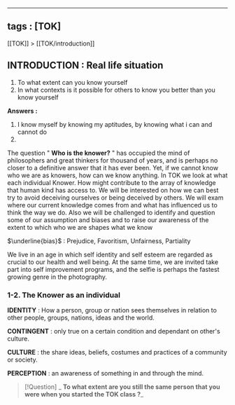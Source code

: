 ----
tags : [TOK]
---

[[TOK]] > [[TOK/introduction]]


## **INTRODUCTION :** Real life situation

1) To what extent can you know yourself
2) In what contexts is it possible for others to know you better than you know yourself

**Answers :**

1) I know myself by knowing my aptitudes, by knowing what i can and cannot do
2) 


The question " **Who is the knower?** " has occupied the mind of philosophers and great thinkers for thousand of years, and is perhaps no closer to a definitive answer that it has ever been. Yet, if we cannot know who we are as knowers, how can we know anything. In TOK we look at what each individual Knower. How might contribute to the array of knowledge that human kind has access to. We will be interested on how we can best try to avoid deceiving ourselves or being deceived by others. We will exam where our current knowledge comes from and what has influenced us to think the way we do. Also we will be challenged to identify and question some of our assumption and biases and to raise our awareness of the extent to which who we are shapes what we know


$\underline{bias}$ : Prejudice, Favoritism, Unfairness, Partiality


We live in an age in which self identity and self esteem are regarded as crucial to our health and well being. At the same time, we are invited take part into self improvement programs, and the selfie is perhaps the fastest growing genre in the photography. 


### 1-2. The Knower as an individual

**IDENTITY** : How a person, group or nation sees themselves in relation to other people, groups, nations, ideas and the world.

**CONTINGENT** : only true on a certain condition and dependant on other's culture.

**CULTURE** : the share ideas, beliefs, costumes and practices of a community or society.

**PERCEPTION** : an awareness of something in and through the mind.

>[!Question]
>_ **To what extent are you still the same person that you were when you started the TOK class ?**_


